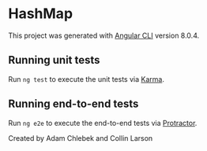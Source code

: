 # HashMap

This project was generated with [Angular CLI](https://github.com/angular/angular-cli) version 8.0.4.

## Running unit tests

Run `ng test` to execute the unit tests via [Karma](https://karma-runner.github.io).

## Running end-to-end tests

Run `ng e2e` to execute the end-to-end tests via [Protractor](http://www.protractortest.org/).


Created by Adam Chlebek and Collin Larson
